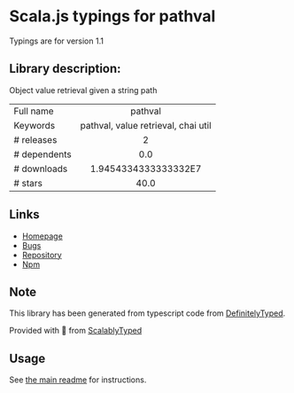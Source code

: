 
# Scala.js typings for pathval

Typings are for version 1.1

## Library description:
Object value retrieval given a string path

|                    |                 |
| ------------------ | :-------------: |
| Full name          | pathval |
| Keywords           | pathval, value retrieval, chai util |
| # releases         | 2 |
| # dependents       | 0.0 |
| # downloads        | 1.9454334333333332E7 |
| # stars            | 40.0 |

## Links
- [Homepage](https://github.com/chaijs/pathval)
- [Bugs](https://github.com/chaijs/pathval/issues)
- [Repository](https://github.com/chaijs/pathval)
- [Npm](https://www.npmjs.com/package/pathval)
    


## Note
This library has been generated from typescript code from [DefinitelyTyped](https://definitelytyped.org).

Provided with :purple_heart: from [ScalablyTyped](https://github.com/oyvindberg/ScalablyTyped)

## Usage
See [the main readme](../../readme.md) for instructions.


